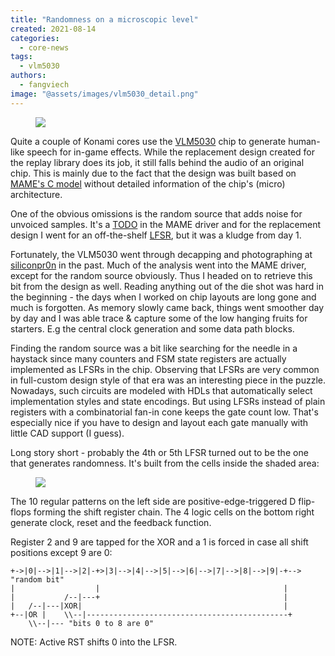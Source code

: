 ```yaml
---
title: "Randomness on a microscopic level"
created: 2021-08-14
categories: 
  - core-news
tags: 
  - vlm5030
authors: 
  - fangviech
image: "@assets/images/vlm5030_detail.png"
---
```


<figure>

![](@assets/images/vlm5030_detail.png)

</figure>

Quite a couple of Konami cores use the [VLM5030](http://www.vgmpf.com/Wiki/index.php?title=VLM5030) chip to generate human-like speech for in-game effects. While the replacement design created for the replay library does its job, it still falls behind the audio of an original chip. This is mainly due to the fact that the design was built based on [MAME's C model](https://github.com/mamedev/mame/blob/master/src/devices/sound/vlm5030.cpp) without detailed information of the chip's (micro) architecture.

One of the obvious omissions is the random source that adds noise for unvoiced samples. It's a [TODO](https://github.com/mamedev/mame/blob/0013f69c4c356a1c06b6b5eda1b3405b31823815/src/devices/sound/vlm5030.cpp#L51) in the MAME driver and for the replacement design I went for an off-the-shelf [LFSR](https://en.wikipedia.org/wiki/Linear-feedback_shift_register), but it was a kludge from day 1.

Fortunately, the VLM5030 went through decapping and photographing at [siliconpr0n](https://siliconpr0n.org/archive/doku.php?id=ogoun:vlm5030) in the past. Much of the analysis went into the MAME driver, except for the random source obviously. Thus I headed on to retrieve this bit from the design as well. Reading anything out of the die shot was hard in the beginning - the days when I worked on chip layouts are long gone and much is forgotten. As memory slowly came back, things went smoother day by day and I was able trace & capture some of the low hanging fruits for starters. E.g the central clock generation and some data path blocks.

Finding the random source was a bit like searching for the needle in a haystack since many counters and FSM state registers are actually implemented as LFSRs in the chip. Observing that LFSRs are very common in full-custom design style of that era was an interesting piece in the puzzle. Nowadays, such circuits are modeled with HDLs that automatically select implementation styles and state encodings. But using LFSRs instead of plain registers with a combinatorial fan-in cone keeps the gate count low. That's especially nice if you have to design and layout each gate manually with little CAD support (I guess).

Long story short - probably the 4th or 5th LFSR turned out to be the one that generates randomness. It's built from the cells inside the shaded area:

<figure>

![](@assets/images/vlm5030_lfsr.png)

</figure>

The 10 regular patterns on the left side are positive-edge-triggered D flip-flops forming the shift register chain. The 4 logic cells on the bottom right generate clock, reset and the feedback function.

Register 2 and 9 are tapped for the XOR and a 1 is forced in case all shift positions except 9 are 0:

    +->|0|-->|1|-->|2|-+>|3|-->|4|-->|5|-->|6|-->|7|-->|8|-->|9|-+-->  "random bit"
    |                  |                                         |
    |           /--|---+                                         |
    |   /--|---|XOR|                                             |
    +--|OR |    \\--|---------------------------------------------+
        \\--|--- "bits 0 to 8 are 0"

NOTE: Active RST shifts 0 into the LFSR.

